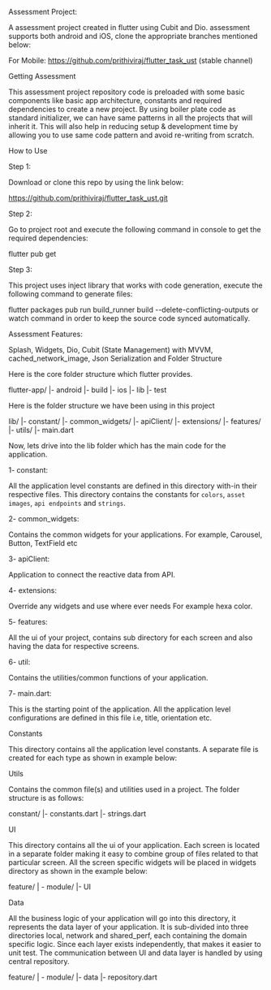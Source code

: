 Assessment Project:

A assessment project created in flutter using Cubit and Dio. assessment supports both android and iOS, clone the appropriate branches mentioned below:

For Mobile: https://github.com/prithiviraj/flutter_task_ust (stable channel)

Getting Assessment

This assessment project repository code is preloaded with some basic components like basic app architecture, constants and required dependencies to create a new project. By using boiler plate code as standard initializer, we can have same patterns in all the projects that will inherit it. This will also help in reducing setup & development time by allowing you to use same code pattern and avoid re-writing from scratch.

How to Use

Step 1:

Download or clone this repo by using the link below:

https://github.com/prithiviraj/flutter_task_ust.git

Step 2:

Go to project root and execute the following command in console to get the required dependencies:

flutter pub get 

Step 3:

This project uses inject library that works with code generation, execute the following command to generate files:

flutter packages pub run build_runner build --delete-conflicting-outputs
or watch command in order to keep the source code synced automatically.

Assessment Features:

Splash, 
Widgets, 
Dio, 
Cubit (State Management) with MVVM, 
cached_network_image, 
Json Serialization and 
Folder Structure

Here is the core folder structure which flutter provides.

flutter-app/
|- android
|- build
|- ios
|- lib
|- test

Here is the folder structure we have been using in this project

lib/
|- constant/
|- common_widgets/
|- apiClient/
|- extensions/
|- features/
|- utils/
|- main.dart

Now, lets drive into the lib folder which has the main code for the application.

1- constant:

All the application level constants are defined in this directory with-in their respective files. This directory contains the constants for `colors`, `asset images`, `api endpoints` and `strings`.

2- common_widgets:

Contains the common widgets for your applications. For example, Carousel, Button, TextField etc

3- apiClient:

Application to connect the reactive data from API. 

4- extensions:

Override any widgets and use where ever needs For example hexa color.

5- features:

All the ui of your project, contains sub directory for each screen and also having the data for respective screens.

6- util:

Contains the utilities/common functions of your application.

7- main.dart:

This is the starting point of the application. All the application level configurations are defined in this file i.e, title, orientation etc.

Constants

This directory contains all the application level constants. A separate file is created for each type as shown in example below:

Utils

Contains the common file(s) and utilities used in a project. The folder structure is as follows:

constant/
|- constants.dart
|- strings.dart

UI

This directory contains all the ui of your application. Each screen is located in a separate folder making it easy to combine group of files related to that particular screen. All the screen specific widgets will be placed in widgets directory as shown in the example below:

feature/
| - module/
    |- UI

Data

All the business logic of your application will go into this directory, it represents the data layer of your application. It is sub-divided into three directories local, network and shared_perf, each containing the domain specific logic. Since each layer exists independently, that makes it easier to unit test. The communication between UI and data layer is handled by using central repository.

feature/
| - module/
    |- data
    |- repository.dart